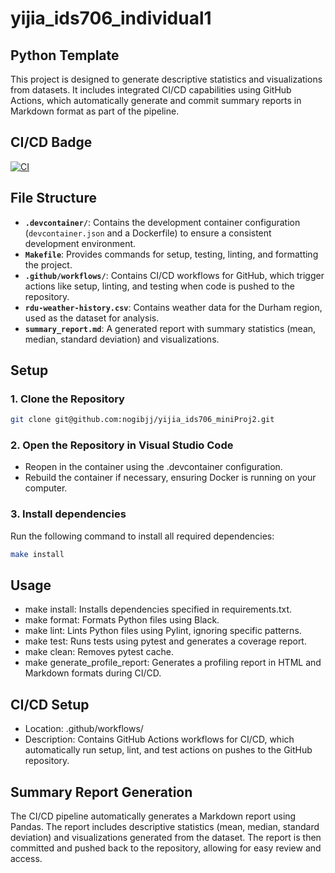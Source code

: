 # yijia_ids706_individual1

## Python Template

This project is designed to generate descriptive statistics and visualizations from datasets. It includes integrated CI/CD capabilities using GitHub Actions, which automatically generate and commit summary reports in Markdown format as part of the pipeline.

## CI/CD Badge
[![CI](https://github.com/nogibjj/yijia_ids706_miniProj2/actions/workflows/hello.yml/badge.svg)](https://github.com/nogibjj/yijia_ids706_miniProj2/actions/workflows/hello.yml)


## File Structure

- **`.devcontainer/`**: Contains the development container configuration (`devcontainer.json` and a Dockerfile) to ensure a consistent development environment.
- **`Makefile`**: Provides commands for setup, testing, linting, and formatting the project.
- **`.github/workflows/`**: Contains CI/CD workflows for GitHub, which trigger actions like setup, linting, and testing when code is pushed to the repository.
- **`rdu-weather-history.csv`**: Contains weather data for the Durham region, used as the dataset for analysis.
- **`summary_report.md`**: A generated report with summary statistics (mean, median, standard deviation) and visualizations.

## Setup

### 1. Clone the Repository

```bash
git clone git@github.com:nogibjj/yijia_ids706_miniProj2.git
```

### 2. Open the Repository in Visual Studio Code

- Reopen in the container using the .devcontainer configuration.
- Rebuild the container if necessary, ensuring Docker is running on your computer.

### 3. Install dependencies
Run the following command to install all required dependencies:

```bash
make install
```

## Usage
- make install: Installs dependencies specified in requirements.txt.
- make format: Formats Python files using Black.
- make lint: Lints Python files using Pylint, ignoring specific patterns.
- make test: Runs tests using pytest and generates a coverage report.
- make clean: Removes pytest cache.
- make generate_profile_report: Generates a profiling report in HTML and Markdown formats during CI/CD.

## CI/CD Setup
- Location: .github/workflows/
- Description: Contains GitHub Actions workflows for CI/CD, which automatically run setup, lint, and test actions on pushes to the GitHub repository.

## Summary Report Generation
The CI/CD pipeline automatically generates a Markdown report using Pandas. The report includes descriptive statistics (mean, median, standard deviation) and visualizations generated from the dataset. The report is then committed and pushed back to the repository, allowing for easy review and access.